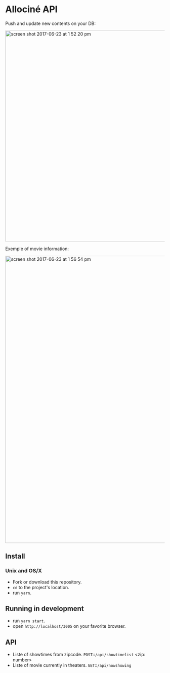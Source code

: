 # Allociné API

Push and update new contents on your DB:

<img width="664" alt="screen shot 2017-06-23 at 1 52 20 pm" src="https://user-images.githubusercontent.com/2859122/27481182-9b8084f8-581b-11e7-9a92-43ec7684fee1.png">

Exemple of movie information:

<img width="904" alt="screen shot 2017-06-23 at 1 56 54 pm" src="https://user-images.githubusercontent.com/2859122/27481231-db6f15ac-581b-11e7-84af-75388f02d30a.png">


## Install
### Unix and OS/X
- Fork or download this repository.
- `cd` to the project's location.
- run `yarn`.

## Running in development
- run `yarn start`.
- open `http://localhost/3005` on your favorite browser.


## API
- Liste of showtimes from zipcode.
`POST`::`/api/showtimelist` <zip: number>
- Liste of movie currently in theaters.
`GET`::`/api/nowshowing`
